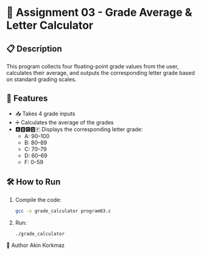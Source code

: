 # 📝 Assignment 03 - Grade Average & Letter Calculator

## 📋 Description
This program collects four floating-point grade values from the user, calculates their average, and outputs the corresponding letter grade based on standard grading scales.

## 🎯 Features
- 📥 Takes 4 grade inputs
- ➗ Calculates the average of the grades
- 🅰️🅱️🅲️🅳️🇫️ Displays the corresponding letter grade:
  - A: 90–100
  - B: 80–89
  - C: 70–79
  - D: 60–69
  - F: 0–59

## 🛠️ How to Run
1. Compile the code:
   ```bash
   gcc -o grade_calculator program03.c
2. Run:
    ```bash
    ./grade_calculator
👤 Author
Akin Korkmaz
